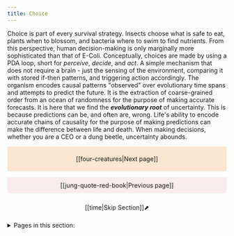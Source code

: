 ```yaml
---
title: Choice
---
```

Choice is part of every survival strategy. Insects choose what is safe to eat, plants when to blossom, and bacteria where to swim to find nutrients. From this perspective, human decision-making is only marginally more sophisticated than that of E-Coli. Conceptually, choices are made by using a PDA loop, short for *perceive*, *decide*, and *act*. A simple mechanism that does not require a brain - just the sensing of the environment, comparing it with stored if-then patterns, and triggering action accordingly. The organism encodes causal patterns "observed" over evolutionary time spans and attempts to predict the future. It is the extraction of coarse-grained order from an ocean of randomness for the purpose of making accurate forecasts. It is here that we find the ***evolutionary root*** of uncertainty. This is because predictions can be, and often are, wrong. Life's ability to encode accurate chains of causality for the purpose of making predictions can make the difference between life and death. When making decisions, whether you are a CEO or a dung beetle, uncertainty abounds.

<p style="text-align: center; background-color: #fae6d1; padding: 20px">[[four-creatures|Next page]]</p>
<p style="text-align: center; background-color: #f9ecec; padding: 10px">[[jung-quote-red-book|Previous page]]</p>
<p style="text-align: center; padding: 10px">[[time|Skip Section]]⬈</p>

<details>
<summary>Pages in this section:</summary>

[[four-creatures]] - [[darwin]] - [[skinner]] - [[popper]] - [[gregory]] - [[prediction-and-choice]]

</details>
